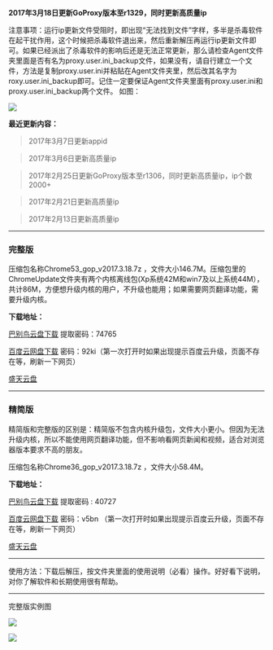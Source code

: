 **2017年3月18日更新GoProxy版本至r1329，同时更新高质量ip**

注意事项：运行ip更新文件受阻时，即出现“无法找到文件”字样，多半是杀毒软件在起干扰作用，这个时候把杀毒软件退出来，然后重新解压再运行ip更新文件即可。如果已经派出了杀毒软件的影响后还是无法正常更新，那么请检查Agent文件夹里面是否有名为proxy.user.ini_backup文件，如果没有，请自行建立一个文件，方法是复制proxy.user.ini并粘贴在Agent文件夹里，然后改其名字为roxy.user.ini_backup即可。记住一定要保证Agent文件夹里面有proxy.user.ini和proxy.user.ini_backup两个文件。
如图：

![](https://raw.githubusercontent.com/Alvin9999/pac2/master/ip.PNG)



**最近更新内容：**

> 2017年3月7日更新appid

> 2017年3月6日更新高质量ip

> 2017年2月25日更新GoProxy版本至r1306，同时更新高质量ip，ip个数2000+

> 2017年2月21日更新高质量ip

> 2017年2月13日更新高质量ip

***

### 完整版

压缩包名称Chrome53_gop_v2017.3.18.7z ，文件大小146.7M。压缩包里的ChromeUpdate文件夹有两个内核离线包(Xp系统42M和win7及以上系统44M），共计86M，方便想升级内核的用户，不升级也能用；如果需要网页翻译功能，需要升级内核。

**下载地址：**

[巴别鸟云盘下载](http://www.babel.cc/share.do?s=1567573890464357) 提取密码：74765

[百度云网盘下载](http://pan.baidu.com/s/1nvNSHDJ) 密码：92ki（第一次打开时如果出现提示百度云升级，页面不存在等，刷新一下网页）

[盛天云盘](http://pan.stnts.com/s/ldK9Pj7)

***
### 精简版

精简版和完整版的区别是：精简版不包含内核升级包，文件大小更小。但因为无法升级内核，所以不能使用网页翻译功能，但不影响看网页新闻和视频，适合对浏览器版本要求不高的朋友。

压缩包名称Chrome36_gop_v2017.3.18.7z ，文件大小58.4M。

**下载地址：**

[巴别鸟云盘下载](http://www.babel.cc/share.do?s=8289134419164065) 提取密码 : 40727

[百度云网盘下载](http://pan.baidu.com/s/1i5sSHLF) 密码：v5bn （第一次打开时如果出现提示百度云升级，页面不存在等，刷新一下网页）

[盛天云盘](http://pan.stnts.com/s/yyINksq)

***

使用方法：下载后解压，按文件夹里面的使用说明（必看）操作。好好看下说明，对你了解软件和长期使用很有帮助。

***
完整版实例图

![](https://raw.githubusercontent.com/Alvin9999/pac2/master/goagent综合版使用1.png)

![](https://raw.githubusercontent.com/Alvin9999/pac2/master/GOP1.png)